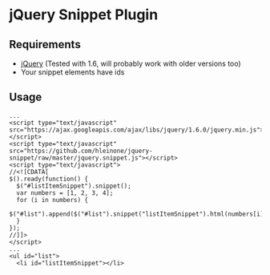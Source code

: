 # jQuery Snippet Plugin

## Requirements
* [jQuery](http://jquery.com/) (Tested with 1.6, will probably work with older versions too)
* Your snippet elements have ids

## Usage
    ...
    <script type="text/javascript" src="https://ajax.googleapis.com/ajax/libs/jquery/1.6.0/jquery.min.js"></script>
    <script type="text/javascript" src="https://github.com/hleinone/jquery-snippet/raw/master/jquery.snippet.js"></script>
    <script type="text/javascript">
    //<![CDATA[
    $().ready(function() {
      $("#listItemSnippet").snippet();
      var numbers = [1, 2, 3, 4];
      for (i in numbers) {
        $("#list").append($("#list").snippet("listItemSnippet").html(numbers[i]));
      }
    });
    //]]>
    </script>
    ...
    <ul id="list">
      <li id="listItemSnippet"></li>
